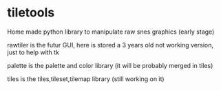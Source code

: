 # tiletools
Home made python library to manipulate raw snes graphics (early stage)

rawtiler is the futur GUI, here is stored a 3 years old not working version, just to help with tk

palette is the palette and color library (it will be probably merged in tiles)

tiles is the tiles,tileset,tilemap library (still working on it)
